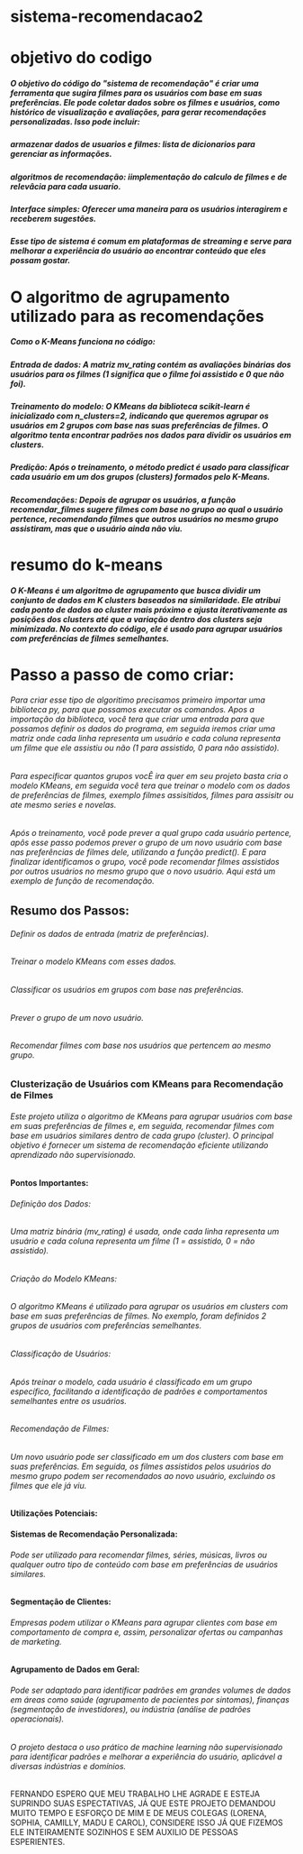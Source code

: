# sistema-recomendacao2
# objetivo do codigo
#####  O objetivo do código do "sistema de recomendação" é criar uma ferramenta que sugira filmes para os usuários com base em suas preferências. Ele pode coletar dados sobre os filmes e usuários, como histórico de visualização e avaliações, para gerar recomendações personalizadas. Isso pode incluir:
##### armazenar dados de usuarios e filmes: lista de dicionarios para gerenciar as informações.
##### algoritmos de recomendação: iimplementação do calculo de filmes e de relevâcia para  cada usuario.
##### Interface simples: Oferecer uma maneira para os usuários interagirem e receberem sugestões.
##### Esse tipo de sistema é comum em plataformas de streaming e serve para melhorar a experiência do usuário ao encontrar conteúdo que eles possam gostar.
# O algoritmo de agrupamento utilizado para as recomendações
##### Como o K-Means funciona no código:
##### Entrada de dados: A matriz mv_rating contém as avaliações binárias dos usuários para os filmes (1 significa que o filme foi assistido e 0 que não foi).
##### Treinamento do modelo: O KMeans da biblioteca scikit-learn é inicializado com n_clusters=2, indicando que queremos agrupar os usuários em 2 grupos com base nas suas preferências de filmes. O algoritmo tenta encontrar padrões nos dados para dividir os usuários em clusters.
##### Predição: Após o treinamento, o método predict é usado para classificar cada usuário em um dos grupos (clusters) formados pelo K-Means.
##### Recomendações: Depois de agrupar os usuários, a função recomendar_filmes sugere filmes com base no grupo ao qual o usuário pertence, recomendando filmes que outros usuários no mesmo grupo assistiram, mas que o usuário ainda não viu.
# resumo do k-means
##### O K-Means é um algoritmo de agrupamento que busca dividir um conjunto de dados em K clusters baseados na similaridade. Ele atribui cada ponto de dados ao cluster mais próximo e ajusta iterativamente as posições dos clusters até que a variação dentro dos clusters seja minimizada. No contexto do código, ele é usado para agrupar usuários com preferências de filmes semelhantes.
# Passo a passo de como criar:
###### Para criar esse tipo de algoritimo precisamos primeiro importar uma biblioteca py, para que possamos executar os comandos. Apos a importação da biblioteca, você tera que criar uma entrada para que possamos definir os dados do programa, em seguida iremos criar uma matriz onde cada linha representa um usuário e cada coluna representa um filme que ele assistiu ou não (1 para assistido, 0 para não assistido). 
###### Para especificar quantos grupos vocÊ ira quer em seu projeto basta  cria o modelo KMeans, em seguida você tera que treinar o modelo com os dados de preferências de filmes, exemplo filmes assisitidos, filmes para assisitr ou ate mesmo series e novelas. 
###### Após o treinamento, você pode prever a qual grupo cada usuário pertence, apôs esse passo podemos prever o grupo de um novo usuário com base nas preferências de filmes dele, utilizando a função predict(). E para finalizar identificamos o grupo, você pode recomendar filmes assistidos por outros usuários no mesmo grupo que o novo usuário. Aqui está um exemplo de função de recomendação.
## Resumo dos Passos:
###### Definir os dados de entrada (matriz de preferências).
###### Treinar o modelo KMeans com esses dados.
###### Classificar os usuários em grupos com base nas preferências.
###### Prever o grupo de um novo usuário.
###### Recomendar filmes com base nos usuários que pertencem ao mesmo grupo.
### Clusterização de Usuários com KMeans para Recomendação de Filmes
###### Este projeto utiliza o algoritmo de KMeans para agrupar usuários com base em suas preferências de filmes e, em seguida, recomendar filmes com base em usuários similares dentro de cada grupo (cluster). O principal objetivo é fornecer um sistema de recomendação eficiente utilizando aprendizado não supervisionado.

#### Pontos Importantes:
###### Definição dos Dados:

###### Uma matriz binária (mv_rating) é usada, onde cada linha representa um usuário e cada coluna representa um filme (1 = assistido, 0 = não assistido).
###### Criação do Modelo KMeans:

###### O algoritmo KMeans é utilizado para agrupar os usuários em clusters com base em suas preferências de filmes. No exemplo, foram definidos 2 grupos de usuários com preferências semelhantes.
###### Classificação de Usuários:

###### Após treinar o modelo, cada usuário é classificado em um grupo específico, facilitando a identificação de padrões e comportamentos semelhantes entre os usuários.
###### Recomendação de Filmes:

###### Um novo usuário pode ser classificado em um dos clusters com base em suas preferências. Em seguida, os filmes assistidos pelos usuários do mesmo grupo podem ser recomendados ao novo usuário, excluindo os filmes que ele já viu.

#### Utilizações Potenciais:
#### Sistemas de Recomendação Personalizada:

###### Pode ser utilizado para recomendar filmes, séries, músicas, livros ou qualquer outro tipo de conteúdo com base em preferências de usuários similares.

#### Segmentação de Clientes:

###### Empresas podem utilizar o KMeans para agrupar clientes com base em comportamento de compra e, assim, personalizar ofertas ou campanhas de marketing.

#### Agrupamento de Dados em Geral:

###### Pode ser adaptado para identificar padrões em grandes volumes de dados em áreas como saúde (agrupamento de pacientes por sintomas), finanças (segmentação de investidores), ou indústria (análise de padrões operacionais).

###### O projeto destaca o uso prático de machine learning não supervisionado para identificar padrões e melhorar a experiência do usuário, aplicável a diversas indústrias e domínios.

FERNANDO ESPERO QUE MEU TRABALHO LHE AGRADE E ESTEJA SUPRINDO SUAS ESPECTATIVAS, JÁ QUE ESTE PROJETO DEMANDOU MUITO TEMPO E ESFORÇO DE MIM E DE MEUS COLEGAS (LORENA, SOPHIA, CAMILLY, MADU E CAROL), CONSIDERE ISSO JÁ QUE FIZEMOS ELE INTEIRAMENTE SOZINHOS 
E SEM AUXILIO DE PESSOAS ESPERIENTES. 

